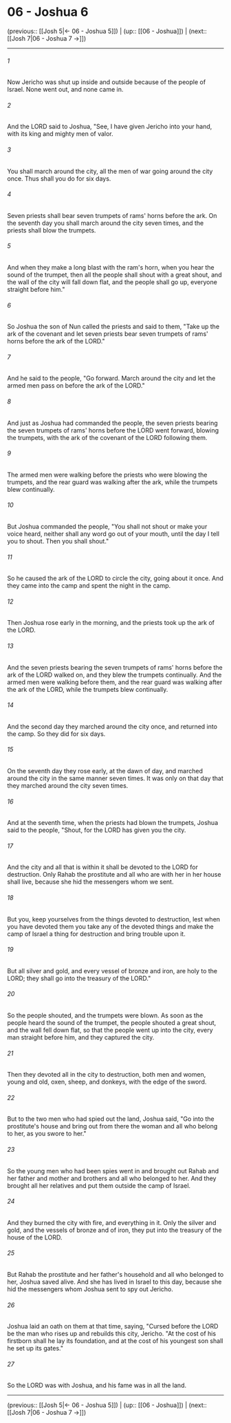 # 06 - Joshua 6

(previous:: [[Josh 5|← 06 - Joshua 5]]) | (up:: [[06 - Joshua]]) | (next:: [[Josh 7|06 - Joshua 7 →]])

***


###### 1 
Now Jericho was shut up inside and outside because of the people of Israel. None went out, and none came in. 

###### 2 
And the LORD said to Joshua, "See, I have given Jericho into your hand, with its king and mighty men of valor. 

###### 3 
You shall march around the city, all the men of war going around the city once. Thus shall you do for six days. 

###### 4 
Seven priests shall bear seven trumpets of rams' horns before the ark. On the seventh day you shall march around the city seven times, and the priests shall blow the trumpets. 

###### 5 
And when they make a long blast with the ram's horn, when you hear the sound of the trumpet, then all the people shall shout with a great shout, and the wall of the city will fall down flat, and the people shall go up, everyone straight before him." 

###### 6 
So Joshua the son of Nun called the priests and said to them, "Take up the ark of the covenant and let seven priests bear seven trumpets of rams' horns before the ark of the LORD." 

###### 7 
And he said to the people, "Go forward. March around the city and let the armed men pass on before the ark of the LORD." 

###### 8 
And just as Joshua had commanded the people, the seven priests bearing the seven trumpets of rams' horns before the LORD went forward, blowing the trumpets, with the ark of the covenant of the LORD following them. 

###### 9 
The armed men were walking before the priests who were blowing the trumpets, and the rear guard was walking after the ark, while the trumpets blew continually. 

###### 10 
But Joshua commanded the people, "You shall not shout or make your voice heard, neither shall any word go out of your mouth, until the day I tell you to shout. Then you shall shout." 

###### 11 
So he caused the ark of the LORD to circle the city, going about it once. And they came into the camp and spent the night in the camp. 

###### 12 
Then Joshua rose early in the morning, and the priests took up the ark of the LORD. 

###### 13 
And the seven priests bearing the seven trumpets of rams' horns before the ark of the LORD walked on, and they blew the trumpets continually. And the armed men were walking before them, and the rear guard was walking after the ark of the LORD, while the trumpets blew continually. 

###### 14 
And the second day they marched around the city once, and returned into the camp. So they did for six days. 

###### 15 
On the seventh day they rose early, at the dawn of day, and marched around the city in the same manner seven times. It was only on that day that they marched around the city seven times. 

###### 16 
And at the seventh time, when the priests had blown the trumpets, Joshua said to the people, "Shout, for the LORD has given you the city. 

###### 17 
And the city and all that is within it shall be devoted to the LORD for destruction. Only Rahab the prostitute and all who are with her in her house shall live, because she hid the messengers whom we sent. 

###### 18 
But you, keep yourselves from the things devoted to destruction, lest when you have devoted them you take any of the devoted things and make the camp of Israel a thing for destruction and bring trouble upon it. 

###### 19 
But all silver and gold, and every vessel of bronze and iron, are holy to the LORD; they shall go into the treasury of the LORD." 

###### 20 
So the people shouted, and the trumpets were blown. As soon as the people heard the sound of the trumpet, the people shouted a great shout, and the wall fell down flat, so that the people went up into the city, every man straight before him, and they captured the city. 

###### 21 
Then they devoted all in the city to destruction, both men and women, young and old, oxen, sheep, and donkeys, with the edge of the sword. 

###### 22 
But to the two men who had spied out the land, Joshua said, "Go into the prostitute's house and bring out from there the woman and all who belong to her, as you swore to her." 

###### 23 
So the young men who had been spies went in and brought out Rahab and her father and mother and brothers and all who belonged to her. And they brought all her relatives and put them outside the camp of Israel. 

###### 24 
And they burned the city with fire, and everything in it. Only the silver and gold, and the vessels of bronze and of iron, they put into the treasury of the house of the LORD. 

###### 25 
But Rahab the prostitute and her father's household and all who belonged to her, Joshua saved alive. And she has lived in Israel to this day, because she hid the messengers whom Joshua sent to spy out Jericho. 

###### 26 
Joshua laid an oath on them at that time, saying, "Cursed before the LORD be the man who rises up and rebuilds this city, Jericho. "At the cost of his firstborn shall he lay its foundation, and at the cost of his youngest son shall he set up its gates." 

###### 27 
So the LORD was with Joshua, and his fame was in all the land.

***

(previous:: [[Josh 5|← 06 - Joshua 5]]) | (up:: [[06 - Joshua]]) | (next:: [[Josh 7|06 - Joshua 7 →]])
